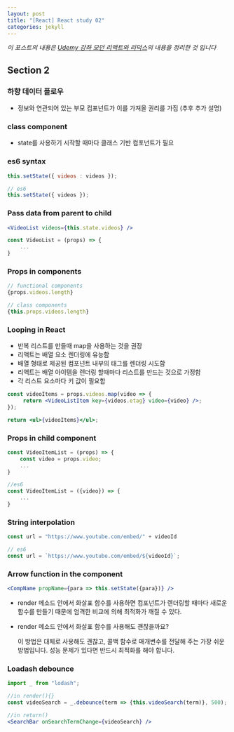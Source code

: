```yaml
---
layout: post
title: "[React] React study 02"
categories: jekyll
---
```


_이 포스트의 내용은 [Udemy 강좌 모던 리액트와 리덕스](www.udemy.com/course/react-redux-korean/)의 내용을 정리한 것 입니다_


## Section 2

### 하향 데이터 플로우

- 정보와 연관되어 있는 부모 컴포넌트가 이를 가져올 권리를 가짐 (추후 추가 설명)

### class component

- state를 사용하기 시작할 때마다 클래스 기반 컴포넌트가 필요

### es6 syntax

```jsx
this.setState({ videos : videos });

// es6
this.setState({ videos });
```

### Pass data from parent to child

```jsx
<VideoList videos={this.state.videos} />

const VideoList = (props) => {
	...
}
```

### Props in components

```jsx
// functional components
{props.videos.length}

// class components
{this.props.videos.length}
```

### Looping in React

- 반복 리스트를 만들때 map을 사용하는 것을 권장
- 리액트는 배열 요소 렌더링에 유능함
- 배열 형태로 제공된 컴포넌트 내부의 태그를 렌더링 시도함
- 리액트는 배열 아이템을 렌더링 할때마다 리스트를 만드는 것으로 가정함
- 각 리스트 요소마다 키 값이 필요함

```jsx
const videoItems = props.videos.map(video => {
     return <VideoListItem key={videos.etag} video={video} />;
});

return <ul>{videoItems}</ul>;
```

### Props in child component

```jsx
const VideoItemList = (props) => {
	const video = props.video;
	...
}

//es6
const VideoItemList = ({video}) => {
	...
}
```

### String interpolation

```jsx
const url = "https://www.youtube.com/embed/" + videoId

// es6
const url = `https://www.youtube.com/embed/${videoId}`;
```

### Arrow function in the component

```jsx
<CompName propName={para => this.setState({para})} />
```

- render 메소드 안에서 화살표 함수를 사용하면 컴포넌트가 렌더링할 때마다 새로운 함수를 만들기 때문에 엄격한 비교에 의해 최적화가 깨질 수 있다.
- render 메소드 안에서 화살표 함수를 사용해도 괜찮을까요?

    이 방법은 대체로 사용해도 괜찮고, 콜백 함수로 매개변수를 전달해 주는 가장 쉬운 방법입니다. 성능 문제가 있다면 반드시 최적화를 해야 합니다.

### Loadash debounce

```jsx
import _ from "lodash";

//in render(){}
const videoSearch = _.debounce(term => {this.videoSearch(term)}, 500);

//in return()
<SearchBar onSearchTermChange={videoSearch} />
```

